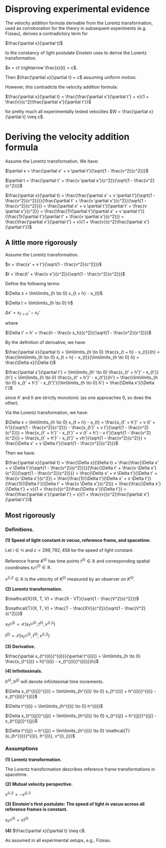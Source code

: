 # Disproving experimental evidence

The velocity addition formula derivable from the Lorentz transformation, used as corroboration for the theory in subsequent experiments (e.g. Fizeau), derives a contradictory term for

$\frac{\partial x}{\partial t}$

to the constancy of light postulate Einstein uses to derive the Lorentz transformation.

$x = ct \rightarrow \frac{x}{t} = c$.

Then $\frac{\partial x}{\partial t} = c$ assuming uniform motion.

However, this contradicts the velocity addition formula:

$\frac{\partial x}{\partial t} = \frac{\frac{\partial x'}{\partial t'} + v}{1 + \frac{v}{c^2}\frac{\partial x'}{\partial t'}}$

for pretty much all experimentally tested velocities $W = \frac{\partial x}{\partial t} \neq c$.

# Deriving the velocity addition formula

Assume the Lorentz transformation. We have:

$\partial x = \frac{\partial x' + v \partial t'}{\sqrt{1 - \frac{v^2}{c^2}}}$

$\partial t = \frac{\partial t' + \frac{v \partial x'}{c^2}}{\sqrt{1 - \frac{v^2}{c^2}}}$

$\frac{\partial x}{\partial t} = \frac{\frac{\partial x' + v \partial t'}{\sqrt{1 - \frac{v^2}{c^2}}}}{\frac{\partial t' + \frac{v \partial x'}{c^2}}{\sqrt{1 - \frac{v^2}{c^2}}}} = \frac{\partial x' + v \partial t'}{\partial t' + \frac{v \partial x'}{c^2}} = \frac{\frac{1}{\partial t'}(\partial x' + v \partial t')}{\frac{1}{\partial t'}(\partial t' + \frac{v \partial x'}{c^2})} = \frac{\frac{\partial x'}{\partial t'} + v}{1 + \frac{v}{c^2}\frac{\partial x'}{\partial t'}}$

## A little more rigorously

Assume the Lorentz transformation.

$x = \frac{x' + v t'}{\sqrt{1 - \frac{v^2}{c^2}}}$

$t = \frac{t' + \frac{v x'}{c^2}}{\sqrt{1 - \frac{v^2}{c^2}}}$

Define the following terms:

$\Delta x = \lim\limits_{h \to 0} x_{t + h} - x_{t}$

$\Delta t = \lim\limits_{h \to 0} h$

$\Delta x' = x_{t' + h'}' - x_{t'}'$

where

$\Delta t' = h' = \frac{h - \frac{v x_h}{c^2}}{\sqrt{1 - \frac{v^2}{c^2}}}$

By the definition of derivative, we have:

$\frac{\partial x}{\partial t} = \lim\limits_{h \to 0} \frac{x_{t + h} - x_{t}}{h} = \frac{\lim\limits_{h \to 0} x_{t + h} - x_{t}}{\lim\limits_{h \to 0} h} = \frac{\Delta x}{\Delta t}$

$\frac{\partial x'}{\partial t'} = \lim\limits_{h' \to 0} \frac{x_{t' + h'}' - x_{t'}}{h'} = \lim\limits_{h \to 0} \frac{x_{t' + h'}' - x_{t'}}{h'} = \frac{\lim\limits_{h \to 0} x_{t' + h'}' - x_{t'}'}{\lim\limits_{h \to 0} h'} =  \frac{\Delta x'}{\Delta t'}$

since $h'$ and $h$ are strictly monotonic (as one approaches $0$, so does the other).

Via the Lorentz transformation, we have:

$\Delta x = \lim\limits_{h \to 0} x_{t + h} - x_{t} = \frac{x_{t' + h'}' + v (t' + h')}{\sqrt{1 - \frac{v^2}{c^2}}} - \frac{x_{t'}' + v t'}{\sqrt{1 - \frac{v^2}{c^2}}} = \frac{x_{t' + h'}' - x_{t'}' + v (t' + h') - v t'}{\sqrt{1 - \frac{v^2}{c^2}}} = \frac{x_{t' + h'}' - x_{t'}' + vh'}{\sqrt{1 - \frac{v^2}{c^2}}} = \frac{\Delta x' + v \Delta t'}{\sqrt{1 - \frac{v^2}{c^2}}}$

Then we have:

$\frac{\partial x}{\partial t} = \frac{\Delta x}{\Delta t} = \frac{\frac{\Delta x' + v \Delta t'}{\sqrt{1 - \frac{v^2}{c^2}}}}{\frac{\Delta t' + \frac{v \Delta x'}{c^2}}{\sqrt{1 - \frac{v^2}{c^2}}}} = \frac{\Delta x' + v \Delta t'}{\Delta t' + \frac{v \Delta x'}{c^2}} = \frac{\frac{1}{\Delta t'}(\Delta x' + v \Delta t')}{\frac{1}{\Delta t'}(\Delta t' + \frac{v \Delta x'}{c^2})} = \frac{\frac{\Delta x'}{\Delta t'} + v}{1 + \frac{v}{c^2}\frac{\Delta x'}{\Delta t'}} = \frac{\frac{\partial x'}{\partial t'} + v}{1 + \frac{v}{c^2}\frac{\partial x'}{\partial t'}}$

## Most rigorously

### Definitions.

**(1) Speed of light constant *in vacuo*, reference frame, and spacetime.**

Let $i \in \mathbb{N}$ and $c=299,792,458$ be the speed of light constant.

Reference frame $K^{(i)}$ has time points $t^{(i)}  \in \mathbb{R}$ and corresponding spatial coordinates $x_{t^{(i)}}^{(i)} \in \mathbb{R}$.

$v^{(i, j)} \in \mathbb{R}$ is the velocity of $K^{(j)}$ measured by an observer on $K^{(i)}$.

**(2) Lorentz transformation.**

$\mathcal{X}(X, T, V) = \frac{X - VT}{\sqrt{1 - \frac{V^2}{c^2}}}$

$\mathcal{T}(X, T, V) = \frac{T - \frac{XV}{c^2}}{\sqrt{1 - \frac{V^2}{c^2}}}$

$x_{t^{(j)}}^{(j)} = \mathcal{X}(x_{t^{(i)}}^{(i)}, t^{(i)}, v^{(i, j)})$

$t^{(j)} = \mathcal{T}(x_{t^{(i)}}^{(i)}, t^{(i)}, v^{(i, j)})$

**(3) Derivative.**

$\frac{\partial x_{t^{(i)}}^{(i)}}{\partial t^{(i)}} = \lim\limits_{h \to 0} \frac{x_{t^{(i)} + h}^{(i)} - x_{t^{(i)}}^{(i)}}{h}$

**(4) Infinitesimals.** 

$h^{(i)}, h^{(j)}$ will denote infinitesimal time increments. 

$\Delta x_{t^{(i)}}^{(i)} = \lim\limits_{h^{(i)} \to 0} x_{t^{(i)} + h^{(i)}}^{(i)} - x_{t^{(i)}}^{(i)}$

$\Delta t^{(i)} = \lim\limits_{h^{(i)} \to 0} h^{(i)}$

$\Delta x_{t^{(j)}}^{(j)} = \lim\limits_{h^{(i)} \to 0} x_{t^{(j)} + h^{(j)}}^{(j)} - x_{t^{(j)}}^{(j)}$

$\Delta t^{(j)} = h^{(j)} = \lim\limits_{h^{(i)} \to 0} \mathcal{T}(x_{h^{(i)}}^{(i)}, h^{(i)}, v^{(i, j)})$

### Assumptions

**(1) Lorentz transformation.**

The Lorentz transformation describes reference frame transformations in spacetime.

**(2) Mutual velocity perspective.**

$v^{(i, j)} = -v^{(j, i)}$

**(3) Einstein's first postulate: The speed of light *in vacuo* across all reference frames is constant.**

$x_{t^{(i)}}^{(i)} = c t^{(i)}$

**(4)** $\frac{\partial x}{\partial t} \neq c$.

As assumed in all experimental setups, e.g., Fizeau.
